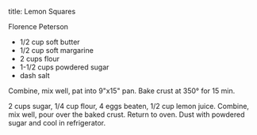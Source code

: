 title: Lemon Squares

Florence Peterson

* 1/2 cup soft butter
* 1/2 cup soft margarine
* 2 cups flour
* 1-1/2 cups powdered sugar
* dash salt

Combine, mix well, pat into 9"x15" pan.  Bake crust at 350° for 15 min.

2 cups sugar, 1/4 cup flour, 4 eggs beaten, 1/2 cup lemon juice.  Combine, mix well, pour over the baked crust.  Return to oven.  Dust with powdered sugar and cool in refrigerator.
